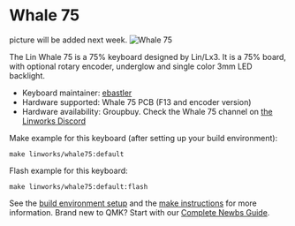 # Whale 75

picture will be added next week.
![Whale 75]( )

The Lin Whale 75 is a 75% keyboard designed by Lin/Lx3. It is a 75% board, with optional rotary encoder, underglow and single color 3mm LED backlight.

* Keyboard maintainer: [ebastler](https://github.com/ebastler)
* Hardware supported: Whale 75 PCB (F13 and encoder version)
* Hardware availability: Groupbuy. Check the Whale 75 channel on [the Linworks Discord](https://discord.gg/UC8gTdVnsj)

Make example for this keyboard (after setting up your build environment):

    make linworks/whale75:default

Flash example for this keyboard:

    make linworks/whale75:default:flash

See the [build environment setup](https://docs.qmk.fm/#/getting_started_build_tools) and the [make instructions](https://docs.qmk.fm/#/getting_started_make_guide) for more information. Brand new to QMK? Start with our [Complete Newbs Guide](https://docs.qmk.fm/#/newbs).
